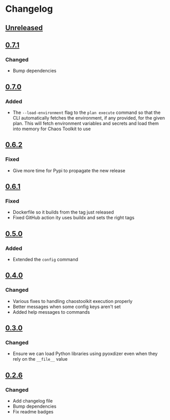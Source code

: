 # Changelog

## [Unreleased][]

[Unreleased]: https://github.com/reliablyhq/cli/compare/0.7.1...HEAD

## [0.7.1][]

[0.7.1]: https://github.com/reliablyhq/cli/compare/0.7.0...0.7.1

### Changed

* Bump dependencies

## [0.7.0][]

[0.7.0]: https://github.com/reliablyhq/cli/compare/0.6.2...0.7.0

### Added

* The `--load-environment` flag to the `plan execute` command so that the CLI
  automatically fetches the environment, if any provided, for the given plan.
  This will fetch environment variables and secrets and load them into memory
  for Chaos Toolkit to use

## [0.6.2][]

[0.6.2]: https://github.com/reliablyhq/cli/compare/0.6.1...0.6.2

### Fixed

* Give more time for Pypi to propagate the new release

## [0.6.1][]

[0.6.1]: https://github.com/reliablyhq/cli/compare/0.6.0...0.6.1

### Fixed

* Dockerfile so it builds from the tag just released
* Fixed GitHub action ity uses buildx and sets the right tags

## [0.5.0][]

[0.5.0]: https://github.com/reliablyhq/cli/compare/0.4.0...0.5.0

### Added

* Extended the `config` command

## [0.4.0][]

[0.4.0]: https://github.com/reliablyhq/cli/compare/0.3.0...0.4.0

### Changed

- Various fixes to handling chaostoolkit execution properly
- Better messages when some config keys aren't set
- Added help messages to commands

## [0.3.0][]

[0.3.0]: https://github.com/reliablyhq/cli/compare/0.2.6...0.3.0

### Changed

- Ensure we can load Python libraries using pyoxdizer even when they rely
  on the `__file__` value

## [0.2.6][]

[0.2.6]: https://github.com/reliablyhq/cli/compare/0.2.6...HEAD

### Changed

- Add changelog file
- Bump dependencies
- Fix readme badges